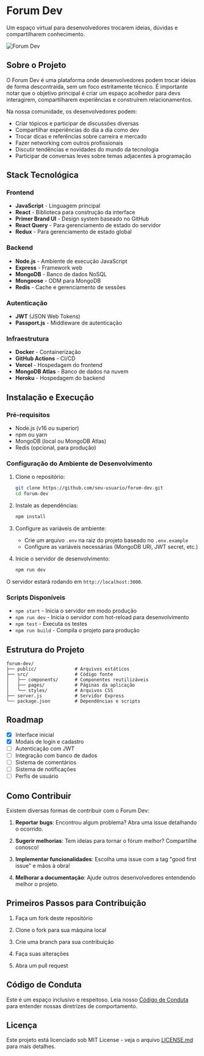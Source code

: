 # Forum Dev

Um espaço virtual para desenvolvedores trocarem ideias, dúvidas e compartilharem conhecimento.

![Forum Dev](https://via.placeholder.com/800x400?text=Forum+Dev)

## Sobre o Projeto

O Forum Dev é uma plataforma onde desenvolvedores podem trocar ideias de forma descontraída, sem um foco estritamente técnico. É importante notar que o objetivo principal é criar um espaço acolhedor para devs interagirem, compartilharem experiências e construírem relacionamentos.

Na nossa comunidade, os desenvolvedores podem:

- Criar tópicos e participar de discussões diversas
- Compartilhar experiências do dia a dia como dev
- Trocar dicas e referências sobre carreira e mercado
- Fazer networking com outros profissionais
- Discutir tendências e novidades do mundo da tecnologia
- Participar de conversas leves sobre temas adjacentes à programação

## Stack Tecnológica

### Frontend
- **JavaScript** - Linguagem principal
- **React** - Biblioteca para construção da interface
- **Primer Brand UI** - Design system baseado no GitHub
- **React Query** - Para gerenciamento de estado do servidor
- **Redux** - Para gerenciamento de estado global

### Backend
- **Node.js** - Ambiente de execução JavaScript
- **Express** - Framework web
- **MongoDB** - Banco de dados NoSQL
- **Mongoose** - ODM para MongoDB
- **Redis** - Cache e gerenciamento de sessões

### Autenticação
- **JWT** (JSON Web Tokens)
- **Passport.js** - Middleware de autenticação

### Infraestrutura
- **Docker** - Containerização
- **GitHub Actions** - CI/CD
- **Vercel** - Hospedagem do frontend
- **MongoDB Atlas** - Banco de dados na nuvem
- **Heroku** - Hospedagem do backend

## Instalação e Execução

### Pré-requisitos

- Node.js (v16 ou superior)
- npm ou yarn
- MongoDB (local ou MongoDB Atlas)
- Redis (opcional, para produção)

### Configuração do Ambiente de Desenvolvimento

1. Clone o repositório:
   ```bash
   git clone https://github.com/seu-usuario/forum-dev.git
   cd forum-dev
   ```

2. Instale as dependências:
   ```bash
   npm install
   ```

3. Configure as variáveis de ambiente:
   - Crie um arquivo `.env` na raiz do projeto baseado no `.env.example`
   - Configure as variáveis necessárias (MongoDB URI, JWT secret, etc.)

4. Inicie o servidor de desenvolvimento:
   ```bash
   npm run dev
   ```

O servidor estará rodando em `http://localhost:3000`.

### Scripts Disponíveis

- `npm start` - Inicia o servidor em modo produção
- `npm run dev` - Inicia o servidor com hot-reload para desenvolvimento
- `npm test` - Executa os testes
- `npm run build` - Compila o projeto para produção

## Estrutura do Projeto

```
forum-dev/
├── public/              # Arquivos estáticos
├── src/                 # Código fonte
│   ├── components/      # Componentes reutilizáveis
│   ├── pages/           # Páginas da aplicação
│   └── styles/          # Arquivos CSS
├── server.js            # Servidor Express
└── package.json         # Dependências e scripts
```

## Roadmap

- [x] Interface inicial
- [x] Modais de login e cadastro
- [ ] Autenticação com JWT
- [ ] Integração com banco de dados
- [ ] Sistema de comentários
- [ ] Sistema de notificações
- [ ] Perfis de usuário

## Como Contribuir

Existem diversas formas de contribuir com o Forum Dev:

1. **Reportar bugs**: Encontrou algum problema? Abra uma issue detalhando o ocorrido.

2. **Sugerir melhorias**: Tem ideias para tornar o fórum melhor? Compartilhe conosco!

3. **Implementar funcionalidades**: Escolha uma issue com a tag "good first issue" e mãos à obra!

4. **Melhorar a documentação**: Ajude outros desenvolvedores entendendo melhor o projeto.

## Primeiros Passos para Contribuição

1. Faça um fork deste repositório

2. Clone o fork para sua máquina local

3. Crie uma branch para sua contribuição

4. Faça suas alterações

5. Abra um pull request

## Código de Conduta

Este é um espaço inclusivo e respeitoso. Leia nosso [Código de Conduta](CODE_OF_CONDUCT.md) para entender nossas diretrizes de comportamento.

## Licença

Este projeto está licenciado sob MIT License - veja o arquivo [LICENSE.md](LICENSE.md) para mais detalhes.
